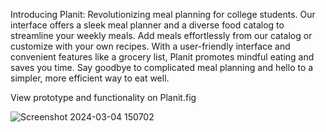 Introducing Planit: Revolutionizing meal planning for college students.
Our interface offers a sleek meal planner and a diverse food catalog to streamline your weekly meals.
Add meals effortlessly from our catalog or customize with your own recipes. 
With a user-friendly interface and convenient features like a grocery list, Planit promotes mindful eating and saves you time.
Say goodbye to complicated meal planning and hello to a simpler, more efficient way to eat well.

View prototype and functionality on Planit.fig

![Screenshot 2024-03-04 150702](https://github.com/iamdavidxu/Planit/assets/161985636/cb8252f9-a2cb-4c95-9d9c-ac8e6b64e1be)
